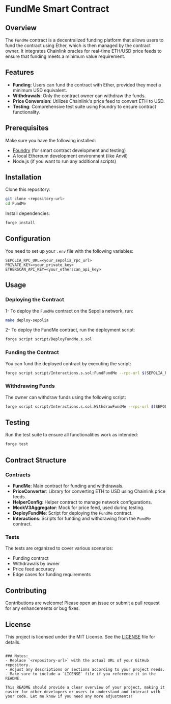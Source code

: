 # FundMe Smart Contract

## Overview

The `FundMe` contract is a decentralized funding platform that allows users to fund the contract using Ether, which is then managed by the contract owner. It integrates Chainlink oracles for real-time ETH/USD price feeds to ensure that funding meets a minimum value requirement.

## Features

- **Funding**: Users can fund the contract with Ether, provided they meet a minimum USD equivalent.
- **Withdrawals**: Only the contract owner can withdraw the funds.
- **Price Conversion**: Utilizes Chainlink's price feed to convert ETH to USD.
- **Testing**: Comprehensive test suite using Foundry to ensure contract functionality.

## Prerequisites

Make sure you have the following installed:

- [Foundry](https://book.getfoundry.sh/) (for smart contract development and testing)
- A local Ethereum development environment (like Anvil)
- Node.js (if you want to run any additional scripts)

## Installation

Clone this repository:

```bash
git clone <repository-url>
cd FundMe
```

Install dependencies:

```bash
forge install
```

## Configuration

You need to set up your `.env` file with the following variables:

```
SEPOLIA_RPC_URL=<your_sepolia_rpc_url>
PRIVATE_KEY=<your_private_key>
ETHERSCAN_API_KEY=<your_etherscan_api_key>
```

## Usage

### Deploying the Contract

1- To deploy the `FundMe` contract on the Sepolia network, run:

```bash
make deploy-sepolia
```

2- To deploy the FundMe contract, run the deployment script:
```bash
forge script script/DeployFundMe.s.sol
```

### Funding the Contract

You can fund the deployed contract by executing the script:

```bash
forge script script/Interactions.s.sol:FundFundMe --rpc-url $(SEPOLIA_RPC_URL) --private-key $(PRIVATE_KEY) --broadcast
```

### Withdrawing Funds

The owner can withdraw funds using the following script:

```bash
forge script script/Interactions.s.sol:WithdrawFundMe --rpc-url $(SEPOLIA_RPC_URL) --private-key $(PRIVATE_KEY) --broadcast
```

## Testing

Run the test suite to ensure all functionalities work as intended:

```bash
forge test
```

## Contract Structure

### Contracts

- **FundMe**: Main contract for funding and withdrawals.
- **PriceConverter**: Library for converting ETH to USD using Chainlink price feeds.
- **HelperConfig**: Helper contract to manage network configurations.
- **MockV3Aggregator**: Mock for price feed, used during testing.
- **DeployFundMe**: Script for deploying the `FundMe` contract.
- **Interactions**: Scripts for funding and withdrawing from the `FundMe` contract.

### Tests

The tests are organized to cover various scenarios:

- Funding contract
- Withdrawals by owner
- Price feed accuracy
- Edge cases for funding requirements

## Contributing

Contributions are welcome! Please open an issue or submit a pull request for any enhancements or bug fixes.

## License

This project is licensed under the MIT License. See the [LICENSE](LICENSE) file for details.
```

### Notes:
- Replace `<repository-url>` with the actual URL of your GitHub repository.
- Adjust any descriptions or sections according to your project needs.
- Make sure to include a `LICENSE` file if you reference it in the README. 

This README should provide a clear overview of your project, making it easier for other developers or users to understand and interact with your code. Let me know if you need any more adjustments!